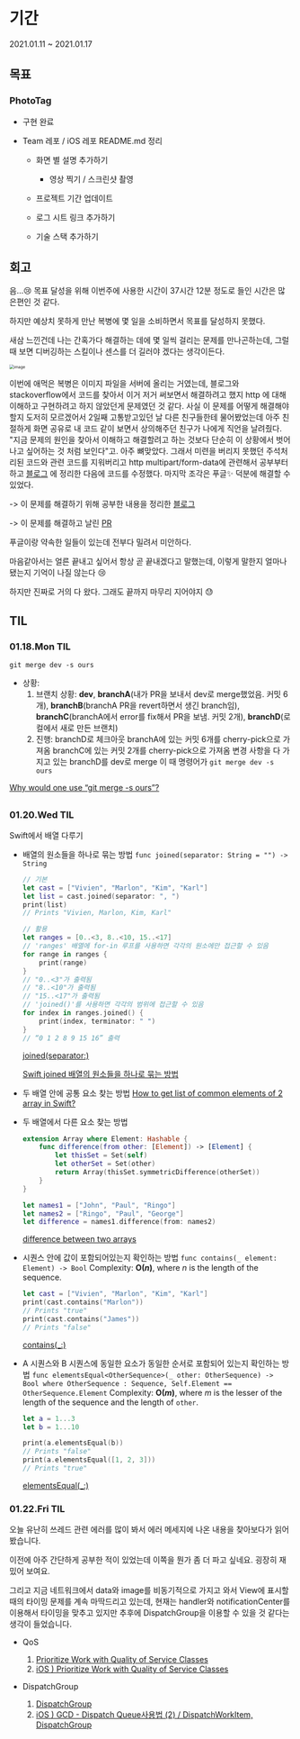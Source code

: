 # 기간
2021.01.11 ~ 2021.01.17



## 목표

### PhotoTag 

* 구현 완료

* Team 레포 / iOS 레포 README.md 정리

  * 화면 별 설명 추가하기
    * 영상 찍기 / 스크린샷 촬영
  * 프로젝트 기간 업데이트

  * 로그 시트 링크 추가하기
  * 기술 스택 추가하기



## 회고

음...😢 목표 달성을 위해 이번주에 사용한 시간이 37시간 12분 정도로 들인 시간은 많은편인 것 같다. 

 하지만 예상치 못하게 만난 복병에 몇 일을 소비하면서 목표를 달성하지 못했다. 

새삼 느낀건데 나는 간혹가다 해결하는 데에 몇 일씩 걸리는 문제를 만나곤하는데, 그럴 때 보면 디버깅하는 스킬이나 센스를 더 길러야 겠다는 생각이든다. 

<img src="https://user-images.githubusercontent.com/52783516/104847589-466a5300-5924-11eb-86b5-f5d1c91c1998.png" alt="image" style="zoom: 50%;" />

이번에 애먹은 복병은 이미지 파일을 서버에 올리는 거였는데, 블로그와 stackoverflow에서 코드를 찾아서 이거 저거 써보면서 해결하려고 했지 http 에 대해 이해하고 구현하려고 하지 않았던게 문제였던 것 같다. 사실 이 문제를 어떻게 해결해야할지 도저히 모르겠어서 2일째 고통받고있던 날 다른 친구들한테 물어봤었는데 아주 친절하게 화면 공유로 내 코드 같이 보면서 상의해주던 친구가 나에게 직언을 날려줬다. "지금 문제의 원인을 찾아서 이해하고 해결할려고 하는 것보다 단순히 이 상황에서 벗어나고 싶어하는 것 처럼 보인다"고. 아주 뼈맞았다. 그래서 미련을 버리지 못했던 주석처리된 코드와 관련 코드를 지워버리고 http multipart/form-data에 관련해서 공부부터 하고 [블로그](https://lena-chamna.netlify.app/post/uploading_array_of_images_using_multipart_form-data_in_swift/) 에 정리한 다음에 코드를 수정했다. 마지막 조각은 푸글✨ 덕분에 해결할 수 있었다. 

-> 이 문제를 해결하기 위해 공부한 내용을 정리한 [블로그](https://lena-chamna.netlify.app/post/uploading_array_of_images_using_multipart_form-data_in_swift/)

-> 이 문제를 해결하고 날린 [PR](https://github.com/SimLeeTag/photo-tag-iOS/pull/44) 

푸글이랑 약속한 일들이 있는데 전부다 밀려서 미안하다. 

마음같아서는 얼른 끝내고 싶어서 항상 곧 끝내겠다고 말했는데, 이렇게 말한지 얼마나됐는지 기억이 나질 않는다 😢

하지만 진짜로 거의 다 왔다. 그래도 끝까지 마무리 지어야지 😓



## TIL

### 01.18.Mon TIL
 `git merge dev -s ours`

* 상황:
  1. 브랜치 상황:
     **dev**, **branchA**(내가 PR을 보내서 dev로 merge했었음. 커밋 6개), **branchB**(branchA PR을 revert하면서 생긴 branch임), **branchC**(branchA에서 error를 fix해서 PR을 보냄. 커밋 2개), **branchD**(로컬에서 새로 만든 브랜치)
  2. 진행:
     branchD로 체크아웃
     branchA에 있는 커밋 6개를 cherry-pick으로 가져옴
     branchC에 있는 커밋 2개를 cherry-pick으로 가져옴
     변경 사항을 다 가지고 있는 branchD를 dev로 merge
     이 때 명령어가  `git merge dev -s ours`


[Why would one use “git merge -s ours”?](https://stackoverflow.com/questions/5077688/why-would-one-use-git-merge-s-ours#:~:text=Whenever%20you%20do%20a%20merge,creating%20a%20new%20common%20ancestor.)

## 

### 01.20.Wed TIL

Swift에서 배열 다루기

- 배열의 원소들을 하나로 묶는 방법
  `func joined(separator: String = "") -> String`

  ```swift
  // 기본
  let cast = ["Vivien", "Marlon", "Kim", "Karl"]
  let list = cast.joined(separator: ", ")
  print(list)
  // Prints "Vivien, Marlon, Kim, Karl"
  
  // 활용
  let ranges = [0..<3, 8..<10, 15..<17]
  // 'ranges' 배열에 for-in 루프를 사용하면 각각의 원소에만 접근할 수 있음
  for range in ranges {
      print(range)
  }
  // "0..<3"가 출력됨
  // "8..<10"가 출력됨
  // "15..<17"가 출력됨
  // 'joined()'를 사용하면 각각의 범위에 접근할 수 있음
  for index in ranges.joined() {
      print(index, terminator: " ")
  }
  // “0 1 2 8 9 15 16” 출력
  ```

  [joined(separator:)](https://developer.apple.com/documentation/swift/sequence/1641243-joined)

  [Swift joined 배열의 원소들을 하나로 묶는 방법](https://medium.com/@sunghyun_k/swift-joined-4fcc49098bd0)

- 두 배열 안에 공통 요소 찾는 방법
  [How to get list of common elements of 2 array in Swift?](https://stackoverflow.com/questions/32439289/how-to-get-list-of-common-elements-of-2-array-in-swift)

- 두 배열에서 다른 요소 찾는 방법

  ```swift
  extension Array where Element: Hashable {
      func difference(from other: [Element]) -> [Element] {
          let thisSet = Set(self)
          let otherSet = Set(other)
          return Array(thisSet.symmetricDifference(otherSet))
      }
  }
  
  let names1 = ["John", "Paul", "Ringo"]
  let names2 = ["Ringo", "Paul", "George"]
  let difference = names1.difference(from: names2)
  ```

  [difference between two arrays](https://www.hackingwithswift.com/example-code/language/how-to-find-the-difference-between-two-arrays)

- 시퀀스 안에 값이 포함되어있는지 확인하는 방법
  `func contains(_ element: Element) -> Bool`
  Complexity: **O(*n*)**, where *n* is the length of the sequence.

  ``` swift
  let cast = ["Vivien", "Marlon", "Kim", "Karl"]
  print(cast.contains("Marlon"))
  // Prints "true"
  print(cast.contains("James"))
  // Prints "false"
  ```

  [contains(_:)](https://developer.apple.com/documentation/swift/array/2945493-contains)

- A 시퀀스와 B 시퀀스에 동일한 요소가 동일한 순서로 포함되어 있는지 확인하는 방법
  `func elementsEqual<OtherSequence>(_ other: OtherSequence) -> Bool where OtherSequence : Sequence, Self.Element == OtherSequence.Element`
  Complexity: **O(*m*)**, where *m* is the lesser of the length of the sequence and the length of `other`.

  ```swift
  let a = 1...3
  let b = 1...10
  
  print(a.elementsEqual(b))
  // Prints "false"
  print(a.elementsEqual([1, 2, 3]))
  // Prints "true"
  ```

  [elementsEqual(_:)](https://developer.apple.com/documentation/swift/array/2853688-elementsequal)

  
### 01.22.Fri TIL

오늘 유난히 쓰레드 관련 에러를 많이 봐서 에러 메세지에 나온 내용을 찾아보다가 읽어봤습니다.

이전에 아주 간단하게 공부한 적이 있었는데 이쪽을 뭔가 좀 더 파고 싶네요. 굉장히 재밌어 보여요.

그리고 지금 네트워크에서 data와 image를 비동기적으로 가지고 와서 View에 표시할 때의 타이밍 문제를 계속 마딱드리고 있는데, 현재는 handler와 notificationCenter를 이용해서 타이밍을 맞추고 있지만 추후에 DispatchGroup을 이용할 수 있을 것 같다는 생각이 들었습니다.

* QoS
  1. [Prioritize Work with Quality of Service Classes](https://developer.apple.com/library/archive/documentation/Performance/Conceptual/EnergyGuide-iOS/PrioritizeWorkWithQoS.html)
  2. [iOS ) Prioritize Work with Quality of Service Classes](https://zeddios.tistory.com/521)

* DispatchGroup

  1. [DispatchGroup](https://developer.apple.com/documentation/dispatch/dispatchgroup)
  2. [iOS ) GCD - Dispatch Queue사용법 (2) / DispatchWorkItem, DispatchGroup](https://zeddios.tistory.com/520)

